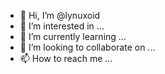 - 👋 Hi, I’m @lynuxoid
- 👀 I’m interested in ...
- 🌱 I’m currently learning ...
- 💞️ I’m looking to collaborate on ...
- 📫 How to reach me ...

<!---
lynuxoid/lynuxoid is a ✨ special ✨ repository because its `README.md` (this file) appears on your GitHub profile.
You can click the Preview link to take a look at your changes.
--->
